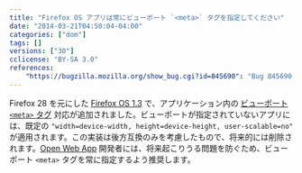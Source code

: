 ```yaml
---
title: "Firefox OS アプリは常にビューポート `<meta>` タグを指定してください"
date: "2014-03-21T04:50:04-04:00"
categories: ["dom"]
tags: []
versions: ["30"]
cclicense: "BY-SA 3.0"
references:
    "https://bugzilla.mozilla.org/show_bug.cgi?id=845690": "Bug 845690 – Support meta viewport in Firefox OS apps"
---
```

Firefox 28 を元にした [Firefox OS 1.3](https://developer.mozilla.org/ja/Firefox_OS/Releases/1.3) で、アプリケーション内の [ビューポート `<meta>` タグ](https://developer.mozilla.org/ja/docs/Mozilla/Mobile/Viewport_meta_tag) 対応が追加されました。ビューポートが指定されていないアプリには、既定の `"width=device-width, height=device-height, user-scalable=no"` が適用されます。この実装は後方互換のみを考慮したもので、将来的には削除されます。[Open Web App](https://developer.mozilla.org/ja/Apps/Quickstart/Build/Intro_to_open_web_apps) 開発者には、将来起こりうる問題を防ぐため、ビューポート `<meta>` タグを常に指定するよう推奨します。
